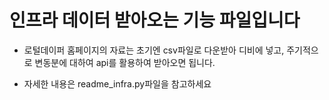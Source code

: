# 인프라 데이터 받아오는 기능 파일입니다

- 로털데이퍼 홈페이지의 자료는 초기엔 csv파일로 다운받아 디비에 넣고, 주기적으로 변동분에 대하여 api를 활용하여 받아오면 됩니다.

- 자세한 내용은 readme_infra.py파일을 참고하세요
